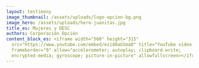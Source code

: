 ```yaml
---
layout: testimony
image_thumbnail: /assets/uploads/logo-opcion-bg.png
image_hero: /assets/uploads/hero-juanitas.jpg
title_es: Mujeres y DESC
authors: Corporación Opción
content_block_es: <iframe width="560" height="315"
  src="https://www.youtube.com/embed/ezid0aGSma0" title="YouTube video player"
  frameborder="0" allow="accelerometer; autoplay; clipboard-write;
  encrypted-media; gyroscope; picture-in-picture" allowfullscreen></iframe>
---
```

